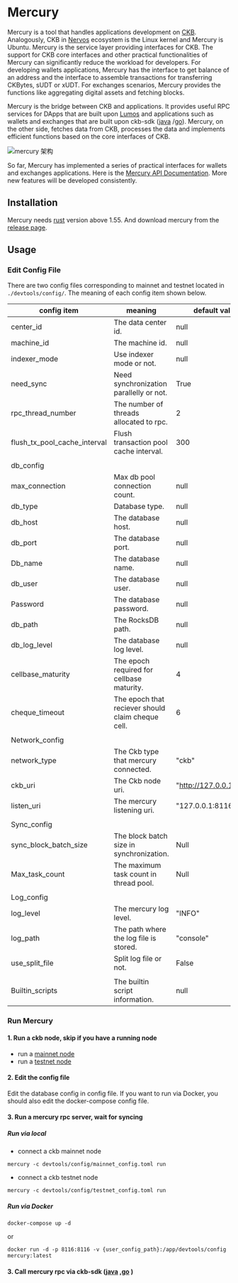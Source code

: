 # Mercury

Mercury is a tool that handles applications development on [CKB](https://github.com/nervosnetwork/ckb). 
Analogously, CKB in [Nervos](https://www.nervos.org/) ecosystem is the Linux kernel and Mercury is Ubuntu. 
Mercury is the service layer providing interfaces for CKB. 
The support for CKB core interfaces and other practical functionalities of Mercury can significantly reduce the workload for developers. 
For developing wallets applications, Mercury has the interface to get balance of an address and the interface to assemble transactions for transferring CKBytes, sUDT or xUDT. 
For exchanges scenarios, Mercury provides the functions like aggregating digital assets and fetching blocks.

Mercury is the bridge between CKB and applications. 
It provides useful RPC services for DApps that are built upon [Lumos](https://github.com/nervosnetwork/lumos) and applications such as wallets and exchanges that are built upon ckb-sdk ([java](https://github.com/nervosnetwork/ckb-sdk-java) /[go](https://github.com/nervosnetwork/ckb-sdk-go)). 
Mercury, on the other side, fetches data from CKB, processes the data and implements efficient functions based on the core interfaces of CKB.

![mercury 架构](https://user-images.githubusercontent.com/32355308/126034305-b7bef7d5-c52c-498b-94c4-115690223a88.png)

So far, Mercury has implemented a series of practical interfaces for wallets and exchanges applications.
Here is the [Mercury API Documentation](https://github.com/nervosnetwork/mercury/blob/main/core/rpc/README.md). 
More new features will be developed consistently.

## Installation

Mercury needs [rust](https://www.rust-lang.org/) version above 1.55. And download mercury from the [release page](https://github.com/nervosnetwork/mercury/releases).

## Usage

### Edit Config File

There are two config files corresponding to mainnet and testnet located in `./devtools/config/`. The meaning of each config item shown below.



| config item                  | meaning                                           | default value           |
| ---------------------------- | ------------------------------------------------- | ----------------------- |
| center_id                    | The data center id.                               | null                    |
| machine_id                   | The machine id.                                   | null                    |
| indexer_mode                 | Use indexer mode or not.                          | null                    |
| need_sync                    | Need synchronization parallelly or not.           | True                    |
| rpc_thread_number            | The number of threads allocated to rpc.           | 2                       |
| flush_tx_pool_cache_interval | Flush transaction pool cache interval.            | 300                     |
|                              |                                                   |                         |
| db_config                    |                                                   |                         |
| max_connection               | Max db pool connection count.                     | null                    |
| db_type                      | Database type.                                    | null                    |
| db_host                      | The database host.                                | null                    |
| db_port                      | The database port.                                | null                    |
| Db_name                      | The database name.                                | null                    |
| db_user                      | The database user.                                | null                    |
| Password                     | The database password.                            | null                    |
| db_path                      | The RocksDB path.                                 | null                    |
| db_log_level                 | The database log level.                           | null                    |
| cellbase_maturity            | The epoch required for cellbase maturity.         | 4                       |
| cheque_timeout               | The epoch that reciever should claim cheque cell. | 6                       |
|                              |                                                   |                         |
| Network_config               |                                                   |                         |
| network_type                 | The Ckb type that mercury connected.              | "ckb"                   |
| ckb_uri                      | The Ckb node uri.                                 | "http://127.0.0.1:8114" |
| listen_uri                   | The mercury listening uri.                        | "127.0.0.1:8116"        |
|                              |                                                   |                         |
| Sync_config                  |                                                   |                         |
| sync_block_batch_size        | The block batch size in synchronization.          | Null                    |
| Max_task_count               | The maximum task count in thread pool.            | Null                    |
|                              |                                                   |                         |
| Log_config                   |                                                   |                         |
| log_level                    | The mercury log level.                            | "INFO"                  |
| log_path                     | The path where the log file is stored.            | "console"               |
| use_split_file               | Split log file or not.                            | False                   |
|                              |                                                   |                         |
| Builtin_scripts              | The builtin script information.                   | null                    |

### Run Mercury

#### 1. Run a ckb node, skip if you have a running node

- run a [mainnet node](https://docs.nervos.org/docs/basics/guides/mainnet)
- run a [testnet node](https://docs.nervos.org/docs/basics/guides/testnet)

#### 2. Edit the config file
Edit the database config in config file. If you want to run via Docker, you should also edit the docker-compose config file.

#### 3. Run a mercury rpc server, wait for syncing

##### Run via local
- connect a ckb mainnet node

```shell
mercury -c devtools/config/mainnet_config.toml run
```

- connect a ckb testnet node

```shell
mercury -c devtools/config/testnet_config.toml run
```

##### Run via Docker

```shell
docker-compose up -d
```

or

```shell
docker run -d -p 8116:8116 -v {user_config_path}:/app/devtools/config mercury:latest
```

#### 3. Call mercury rpc via ckb-sdk ([java](https://github.com/nervosnetwork/ckb-sdk-java) ,[go](https://github.com/nervosnetwork/ckb-sdk-go) )
